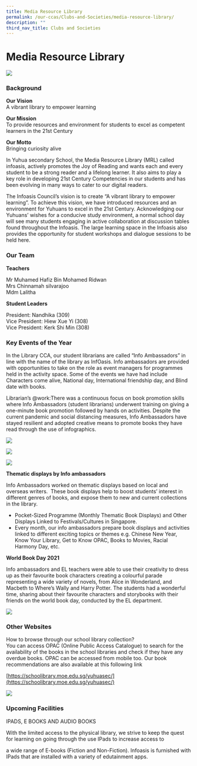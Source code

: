 ```yaml
---
title: Media Resource Library
permalink: /our-ccas/Clubs-and-Societies/media-resource-library/
description: ""
third_nav_title: Clubs and Societies
---
```

# **Media Resource Library**

![](/images/io.png)

### Background

**Our Vision**   
A vibrant library to empower learning

**Our Mission**   
To provide resources and environment for students to excel as competent learners in the 21st Century

**Our Motto**   
Bringing curiosity alive

In Yuhua secondary School, the Media Resource Library (MRL) called infoasis, actively promotes the Joy of Reading and wants each and every student to be a strong reader and a lifelong learner. It also aims to play a key role in developing 21st Century Competencies in our
students and has been evolving in many ways to cater to our digital readers.

The Infoasis Council’s vision is to create “A vibrant library to empower learning”. To achieve this vision, we have introduced resources and an environment for Yuhuans to excel in the 21st Century. Acknowledging our Yuhuans’ wishes for a conducive study environment, a normal school day will see many students engaging in active collaboration at discussion tables found throughout the Infoasis. The large  learning space in the Infoasis also provides the opportunity for student workshops and dialogue sessions to be held here.

### Our Team

**Teachers**  

Mr Muhamed Hafiz Bin Mohamed Ridwan    
Mrs Chinnamah silvarajoo   
Mdm Lalitha   


**Student Leaders**

President: Nandhika (309)    
Vice President: Hiew Xue Yi (308)   
Vice President: Kerk Shi Min (308)

### Key Events of the Year

In the Library CCA, our student librarians are called “Info Ambassadors” in line with the name of the library as InfOasis. Info ambassadors are provided with opportunities to take on the role as event managers for programmes held in the activity space. Some of the events we have had include Characters come alive, National day, International friendship day, and Blind date with books.     

Librarian’s @work:There was a continuous focus on book promotion skills where Info Ambassadors (student librarians) underwent training on giving a one-minute book promotion followed by hands on activities. Despite the current pandemic and social distancing measures, Info Ambassadors have stayed resilient and adopted creative means to promote books they have read through the use of infographics.

![](/images/library.jpg)

![](/images/l6.jpg)

![](/images/l5.jpg)

**Thematic displays by Info ambassadors**

Info Ambassadors worked on thematic displays based on local and overseas writers.  These book displays help to boost students’ interest in different genres of books, and expose them to new and current collections in the library.

*   Pocket-Sized Programme (Monthly Thematic Book Displays) and Other Displays Linked to Festivals/Cultures in Singapore. 
*   Every month, our info ambassadors prepare book displays and activities linked to different exciting topics or themes e.g. Chinese New Year, Know Your Library, Get to Know OPAC, Books to Movies, Racial Harmony Day, etc.

**World Book Day 2021** 

Info ambassadors and EL teachers were able to use their creativity to dress up as their favourite book characters creating a colourful parade representing a wide variety of novels, from Alice in Wonderland, and Macbeth to Where’s Wally and Harry Potter. The students had a wonderful time, sharing about their favourite characters and storybooks with their friends on the world book day, conducted by the EL department.

![](/images/l7.jpg)

### Other Websites

How to browse through our school library collection?  
You can access OPAC (Online Public Access Catalogue) to search for the availability of the books in the school libraries and check if they have any overdue books. OPAC can be accessed from mobile too. Our book recommendations are also available at this following link

[https://schoolibrary.moe.edu.sg/yuhuasec/](https://schoolibrary.moe.edu.sg/yuhuasec/)

![](/images/lib.png)

### Upcoming Facilities

IPADS, E BOOKS AND AUDIO BOOKS

With the limited access to the physical library, we strive to keep the quest for learning on going through the use IPads to increase access to

a wide range of E-books (Fiction and Non-Fiction). Infoasis is furnished with IPads that are installed with a variety of edutainment apps.